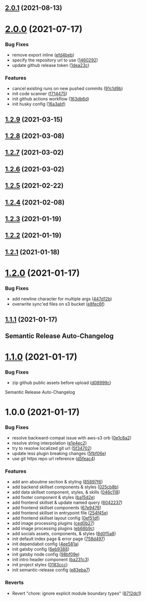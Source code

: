 ## [2.0.1](https://github.com/Gilbertly/.com/compare/v2.0.0...v2.0.1) (2021-08-13)

# [2.0.0](https://github.com/Gilbertly/.com/compare/v1.2.9...v2.0.0) (2021-07-17)


### Bug Fixes

* remove export inline ([efd4beb](https://github.com/Gilbertly/.com/commit/efd4beb2a1460794a4e4de17790a97bdf84a1f1a))
* specify the repository url to use ([1460292](https://github.com/Gilbertly/.com/commit/1460292ab7dac3ab9d86b55f4c3dc955affe4774))
* update github release token ([1dea23c](https://github.com/Gilbertly/.com/commit/1dea23c2ad2308749963c68ec7abc08ffeb34eec))


### Features

* cancel existing runs on new pushed commits ([91c1d9b](https://github.com/Gilbertly/.com/commit/91c1d9ba8c6a8cc28bb8016c6515bba638a4a867))
* init code scanner ([f714475](https://github.com/Gilbertly/.com/commit/f71447521bc38d829e27479f3b7cb48aab86a66e))
* init github actions workflow ([163db6d](https://github.com/Gilbertly/.com/commit/163db6dc0f4a7ee08d0d1c10229d22ea9e19fa68))
* init husky config ([16a3abf](https://github.com/Gilbertly/.com/commit/16a3abf2d7a2348392c6f177369ab5b558c51d42))

## [1.2.9](https://github.com/Gilbertly/.com/compare/v1.2.8...v1.2.9) (2021-03-15)

## [1.2.8](https://github.com/Gilbertly/.com/compare/v1.2.7...v1.2.8) (2021-03-08)

## [1.2.7](https://github.com/Gilbertly/.com/compare/v1.2.6...v1.2.7) (2021-03-02)

## [1.2.6](https://github.com/Gilbertly/.com/compare/v1.2.5...v1.2.6) (2021-03-02)

## [1.2.5](https://github.com/Gilbertly/.com/compare/v1.2.4...v1.2.5) (2021-02-22)

## [1.2.4](https://github.com/Gilbertly/.com/compare/v1.2.3...v1.2.4) (2021-02-08)

## [1.2.3](https://github.com/Gilbertly/.com/compare/v1.2.2...v1.2.3) (2021-01-19)

## [1.2.2](https://github.com/Gilbertly/.com/compare/v1.2.1...v1.2.2) (2021-01-19)

## [1.2.1](https://github.com/Gilbertly/.com/compare/v1.2.0...v1.2.1) (2021-01-18)

# [1.2.0](https://github.com/Gilbertly/.com/compare/v1.1.1...v1.2.0) (2021-01-17)


### Bug Fixes

* add newline character for multiple args ([447d12b](https://github.com/Gilbertly/.com/commit/447d12bcf472d5a18364990bba0f7b6c8f11455c))
* overwrite sync'ed files on s3 bucket ([e8fec6f](https://github.com/Gilbertly/.com/commit/e8fec6f1e906f7a61ee15b7a451a10c680662571))

## [1.1.1](https://github.com/Gilbertly/.com/compare/v1.1.0...v1.1.1) (2021-01-17)

## Semantic Release Auto-Changelog

# [1.1.0](https://github.com/Gilbertly/.com/compare/v1.0.0...v1.1.0) (2021-01-17)


### Bug Fixes

* zip github public assets before upload ([d08999c](https://github.com/Gilbertly/.com/commit/d08999cd228cbee159f9ec035f5e27a4dfa865a8))

Semantic Release Auto-Changelog

# 1.0.0 (2021-01-17)


### Bug Fixes

* resolve backward-compat issue with aws-s3 orb ([0e1c8a2](https://github.com/Gilbertly/.com/commit/0e1c8a269385835fd1a6e3be67580c47e076a591))
* resolve string interpolation ([e1e4ec2](https://github.com/Gilbertly/.com/commit/e1e4ec2080e772c75f1fb69693aac533111c70b6))
* try to resolve localized git url ([5f34702](https://github.com/Gilbertly/.com/commit/5f3470256a47246f867de404126aee5149e6dd93))
* update less plugin breaking changes ([5fbf06e](https://github.com/Gilbertly/.com/commit/5fbf06e9705d9e6077425a7cf9016bd07de141a6))
* use git https repo url reference ([d5feac4](https://github.com/Gilbertly/.com/commit/d5feac435934bb1fb6de0643cd361dfb16da0db3))


### Features

* add ann aboutme section & styling ([85897f6](https://github.com/Gilbertly/.com/commit/85897f60adf055b78254db6b3566ff5e9d196802))
* add backend skillset components & styles ([025cb8b](https://github.com/Gilbertly/.com/commit/025cb8b0c469f4d1601dc6a53f7529d8ac828fa0))
* add data skillset component, styles, & skills ([046c118](https://github.com/Gilbertly/.com/commit/046c118de230eb3b5ec7085c4b887c76647a33dd))
* add footer component & styles ([ba15d2e](https://github.com/Gilbertly/.com/commit/ba15d2e1c7aa2ef4c5e9d4824af13d13f013b1db))
* add frontend skillset & update named query ([6042237](https://github.com/Gilbertly/.com/commit/6042237b01563da83404ee31c2801a023bf93ead))
* add frontend skillset components ([67e9476](https://github.com/Gilbertly/.com/commit/67e9476de1a055857f4fc2baf38d57f173df9b9a))
* add frontend skillset in entrypoint file ([254f45e](https://github.com/Gilbertly/.com/commit/254f45e3b2c8243ba19e52946f4e4ee79a1544de))
* add frontend skillset layout config ([0ef51df](https://github.com/Gilbertly/.com/commit/0ef51df2b5fe90d267218dcbcdf196a7e3c08125))
* add image processing plugins ([ced0b27](https://github.com/Gilbertly/.com/commit/ced0b27658f70ace573fc17b4fccf9da3beb24e3))
* add image processing plugins ([eb66b9c](https://github.com/Gilbertly/.com/commit/eb66b9c1be1eafe70e4342c5adf36a95634a017e))
* add socials assets, components, & styles ([8d0f5a8](https://github.com/Gilbertly/.com/commit/8d0f5a87a5423cdbefb4824203f368f515eb2586))
* init default index page & error page ([758d497](https://github.com/Gilbertly/.com/commit/758d4971ab193b6f948294480f13c3c138f304b8))
* init dependabot config ([4ee581a](https://github.com/Gilbertly/.com/commit/4ee581a57fefaeee9f4bb1d906d82227b78f78d6))
* init gatsby config ([6eb9388](https://github.com/Gilbertly/.com/commit/6eb9388524e56d4c79afb415524cac81178f0748))
* init gatsby node config ([98bf09e](https://github.com/Gilbertly/.com/commit/98bf09e61745d9950b17fca47cc97cc8a8eea367))
* init intro header component ([ba231c3](https://github.com/Gilbertly/.com/commit/ba231c3c6a977a373ce42151016763420c8ee098))
* init project styles ([0183ccc](https://github.com/Gilbertly/.com/commit/0183ccce6f5060d2466e03c8a13bce61fdca0180))
* init semantic-release config ([e83eba7](https://github.com/Gilbertly/.com/commit/e83eba723583d5d12965c38cd6ad72d9d8ac9324))


### Reverts

* Revert "chore: ignore explicit module boundary types" ([8712dc1](https://github.com/Gilbertly/.com/commit/8712dc14200fefb04c7bbd0f34b92dd9d969aece))
